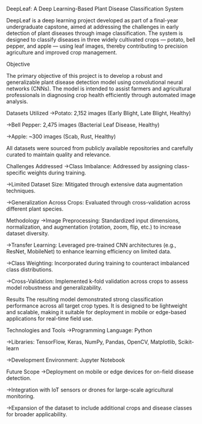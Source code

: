 
DeepLeaf: A Deep Learning-Based Plant Disease Classification System

DeepLeaf is a deep learning project developed as part of a final-year undergraduate capstone, aimed at addressing the challenges in early detection of plant diseases through image classification. The system is designed to classify diseases in three widely cultivated crops — potato, bell pepper, and apple — using leaf images, thereby contributing to precision agriculture and improved crop management.

Objective

The primary objective of this project is to develop a robust and generalizable plant disease detection model using convolutional neural networks (CNNs). The model is intended to assist farmers and agricultural professionals in diagnosing crop health efficiently through automated image analysis.

Datasets Utilized
->Potato: 2,152 images (Early Blight, Late Blight, Healthy)

->Bell Pepper: 2,475 images (Bacterial Leaf Disease, Healthy)

->Apple: ~300 images (Scab, Rust, Healthy)

All datasets were sourced from publicly available repositories and carefully curated to maintain quality and relevance.

Challenges Addressed
->Class Imbalance: Addressed by assigning class-specific weights during training.

->Limited Dataset Size: Mitigated through extensive data augmentation techniques.

->Generalization Across Crops: Evaluated through cross-validation across different plant species.

Methodology
->Image Preprocessing: Standardized input dimensions, normalization, and augmentation (rotation, zoom, flip, etc.) to increase dataset diversity.

->Transfer Learning: Leveraged pre-trained CNN architectures (e.g., ResNet, MobileNet) to enhance learning efficiency on limited data.

->Class Weighting: Incorporated during training to counteract imbalanced class distributions.

->Cross-Validation: Implemented k-fold validation across crops to assess model robustness and generalizability.

Results
The resulting model demonstrated strong classification performance across all target crop types. It is designed to be lightweight and scalable, making it suitable for deployment in mobile or edge-based applications for real-time field use.

Technologies and Tools
->Programming Language: Python

->Libraries: TensorFlow, Keras, NumPy, Pandas, OpenCV, Matplotlib, Scikit-learn

->Development Environment: Jupyter Notebook

Future Scope
->Deployment on mobile or edge devices for on-field disease detection.

->Integration with IoT sensors or drones for large-scale agricultural monitoring.

->Expansion of the dataset to include additional crops and disease classes for broader applicability.
